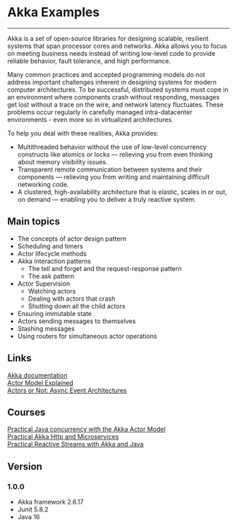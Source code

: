 # Akka Examples

------


Akka is a set of open-source libraries for designing scalable, resilient systems that span processor cores and 
networks. Akka allows you to focus on meeting business needs instead of writing low-level code to provide reliable behavior, fault tolerance, and high performance.

Many common practices and accepted programming models do not address important challenges inherent in designing systems for modern computer architectures. To be successful, distributed systems must cope in an environment where components crash without responding, messages get lost without a trace on the wire, and network latency fluctuates. These problems occur regularly in carefully managed intra-datacenter environments - even more so in virtualized architectures.

To help you deal with these realities, Akka provides:

- Multithreaded behavior without the use of low-level concurrency constructs like atomics or locks — relieving you from even thinking about memory visibility issues.
- Transparent remote communication between systems and their components — relieving you from writing and maintaining difficult networking code.
- A clustered, high-availability architecture that is elastic, scales in or out, on demand — enabling you to deliver a truly reactive system.

## Main topics

- The concepts of actor design pattern
- Scheduling and timers
- Actor lifecycle methods
- Akka interaction patterns
  - The tell and forget and the request-response pattern
  - The ask pattern
- Actor Supervision
  - Watching actors
  - Dealing with actors that crash
  - Shutting down all the child actors
- Ensuring immutable state
- Actors sending messages to themselves
- Stashing messages
- Using routers for simultaneous actor operations

## Links

[Akka documentation](https://akka.io/docs/)
<br/>
[Actor Model Explained](https://www.youtube.com/watch?v=ELwEdb_pD0k)
<br/>
[Actors or Not: Async Event Architectures](https://www.youtube.com/watch?v=FM_wuZj83-8)

## Courses
[Practical Java concurrency with the Akka Actor Model](https://www.udemy.com/course/practical-java-concurrency-with-the-akka-actor-model/)
<br/>
[Practical Akka Http and Microservices](https://www.udemy.com/course/practical-akka-http-and-microservices)
<br/>
[Practical Reactive Streams with Akka and Java](https://www.udemy.com/course/practical-reactive-streams-with-akka-and-java/)


## Version

### 1.0.0

- Akka framework 2.6.17
- Junit 5.8.2
- Java 16